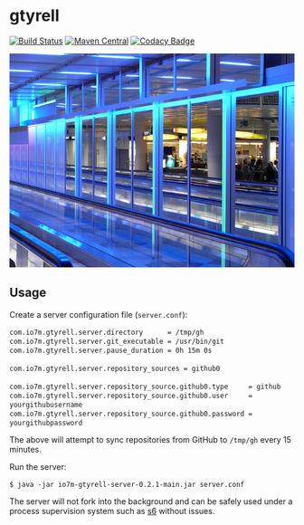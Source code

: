 gtyrell
===

[![Build Status](https://travis-ci.org/io7m/gtyrell.svg)](https://travis-ci.org/io7m/gtyrell)
[![Maven Central](https://maven-badges.herokuapp.com/maven-central/com.io7m.gtyrell/io7m-gtyrell/badge.png)](https://maven-badges.herokuapp.com/maven-central/com.io7m.gtyrell/io7m-gtyrell)
[![Codacy Badge](https://api.codacy.com/project/badge/Grade/1a59ea6bf43c4f5896a3b0195037be64)](https://www.codacy.com/app/github_79/gtyrell?utm_source=github.com&amp;utm_medium=referral&amp;utm_content=io7m/gtyrell&amp;utm_campaign=Badge_Grade)

![gtyrell](./src/site/resources/gtyrell.jpg?raw=true)

## Usage

Create a server configuration file (`server.conf`):

```
com.io7m.gtyrell.server.directory      = /tmp/gh
com.io7m.gtyrell.server.git_executable = /usr/bin/git
com.io7m.gtyrell.server.pause_duration = 0h 15m 0s

com.io7m.gtyrell.server.repository_sources = github0

com.io7m.gtyrell.server.repository_source.github0.type     = github
com.io7m.gtyrell.server.repository_source.github0.user     = yourgithubusername
com.io7m.gtyrell.server.repository_source.github0.password = yourgithubpassword
```

The above will attempt to sync repositories from GitHub to `/tmp/gh`
every 15 minutes.

Run the server:

```
$ java -jar io7m-gtyrell-server-0.2.1-main.jar server.conf
```

The server will not fork into the background and can be safely used under
a process supervision system such as [s6](http://www.skarnet.org/software/s6/)
without issues.

